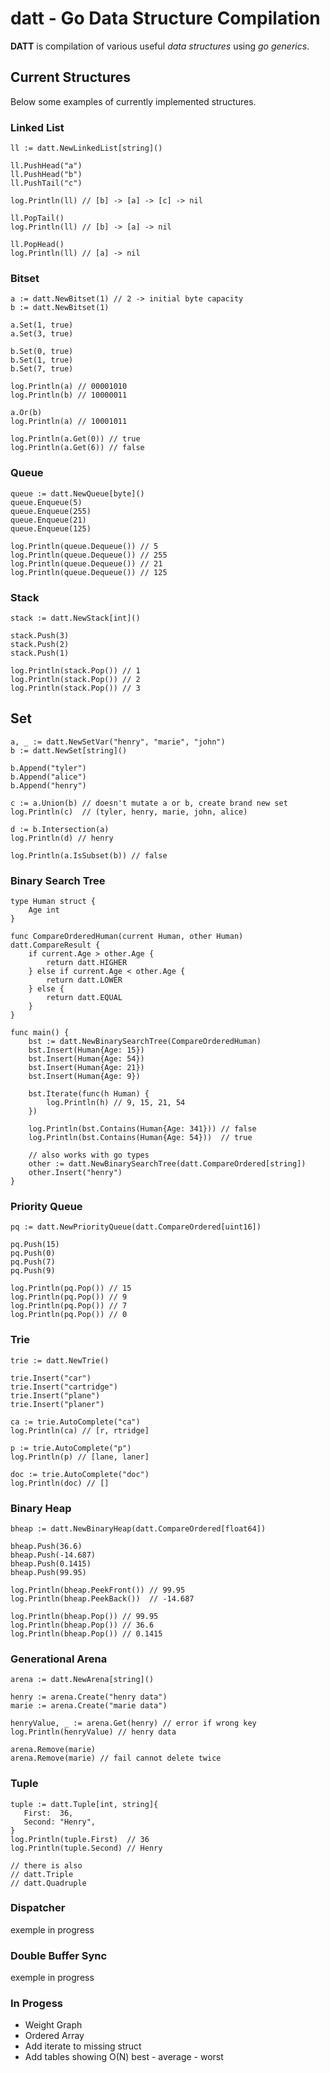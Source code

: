 # datt - Go Data Structure Compilation

**DATT** is compilation of various useful *data structures* using *go generics*.

## Current Structures

Below some examples of currently implemented structures.

### Linked List

```golang
ll := datt.NewLinkedList[string]()

ll.PushHead("a")
ll.PushHead("b")
ll.PushTail("c")

log.Println(ll) // [b] -> [a] -> [c] -> nil

ll.PopTail()
log.Println(ll) // [b] -> [a] -> nil

ll.PopHead()
log.Println(ll) // [a] -> nil
```

### Bitset

```golang
a := datt.NewBitset(1) // 2 -> initial byte capacity
b := datt.NewBitset(1)

a.Set(1, true)
a.Set(3, true)

b.Set(0, true)
b.Set(1, true)
b.Set(7, true)

log.Println(a) // 00001010
log.Println(b) // 10000011

a.Or(b)
log.Println(a) // 10001011

log.Println(a.Get(0)) // true
log.Println(a.Get(6)) // false
```

### Queue

```golang
queue := datt.NewQueue[byte]()
queue.Enqueue(5)
queue.Enqueue(255)
queue.Enqueue(21)
queue.Enqueue(125)

log.Println(queue.Dequeue()) // 5
log.Println(queue.Dequeue()) // 255
log.Println(queue.Dequeue()) // 21
log.Println(queue.Dequeue()) // 125
```

### Stack

```golang
stack := datt.NewStack[int]()

stack.Push(3)
stack.Push(2)
stack.Push(1)

log.Println(stack.Pop()) // 1
log.Println(stack.Pop()) // 2
log.Println(stack.Pop()) // 3
```

## Set

```golang
a, _ := datt.NewSetVar("henry", "marie", "john")
b := datt.NewSet[string]()

b.Append("tyler")
b.Append("alice")
b.Append("henry")

c := a.Union(b) // doesn't mutate a or b, create brand new set
log.Println(c)  // (tyler, henry, marie, john, alice)

d := b.Intersection(a)
log.Println(d) // henry

log.Println(a.IsSubset(b)) // false
```

### Binary Search Tree

```golang
type Human struct {
	Age int
}

func CompareOrderedHuman(current Human, other Human) datt.CompareResult {
	if current.Age > other.Age {
		return datt.HIGHER
	} else if current.Age < other.Age {
		return datt.LOWER
	} else {
		return datt.EQUAL
	}
}

func main() {
	bst := datt.NewBinarySearchTree(CompareOrderedHuman)
	bst.Insert(Human{Age: 15})
	bst.Insert(Human{Age: 54})
	bst.Insert(Human{Age: 21})
	bst.Insert(Human{Age: 9})

	bst.Iterate(func(h Human) {
		log.Println(h) // 9, 15, 21, 54
	})

	log.Println(bst.Contains(Human{Age: 341})) // false
	log.Println(bst.Contains(Human{Age: 54}))  // true

	// also works with go types
	other := datt.NewBinarySearchTree(datt.CompareOrdered[string])
	other.Insert("henry")
}
```

### Priority Queue

```golang
pq := datt.NewPriorityQueue(datt.CompareOrdered[uint16])

pq.Push(15)
pq.Push(0)
pq.Push(7)
pq.Push(9)

log.Println(pq.Pop()) // 15
log.Println(pq.Pop()) // 9
log.Println(pq.Pop()) // 7
log.Println(pq.Pop()) // 0
```

### Trie

```golang
trie := datt.NewTrie()

trie.Insert("car")
trie.Insert("cartridge")
trie.Insert("plane")
trie.Insert("planer")

ca := trie.AutoComplete("ca")
log.Println(ca) // [r, rtridge]

p := trie.AutoComplete("p")
log.Println(p) // [lane, laner]

doc := trie.AutoComplete("doc")
log.Println(doc) // []
```

### Binary Heap

```golang
bheap := datt.NewBinaryHeap(datt.CompareOrdered[float64])

bheap.Push(36.6)
bheap.Push(-14.687)
bheap.Push(0.1415)
bheap.Push(99.95)

log.Println(bheap.PeekFront()) // 99.95
log.Println(bheap.PeekBack())  // -14.687

log.Println(bheap.Pop()) // 99.95
log.Println(bheap.Pop()) // 36.6
log.Println(bheap.Pop()) // 0.1415
```

### Generational Arena

```golang
arena := datt.NewArena[string]()

henry := arena.Create("henry data")
marie := arena.Create("marie data")

henryValue, _ := arena.Get(henry) // error if wrong key
log.Println(henryValue) // henry data

arena.Remove(marie)
arena.Remove(marie) // fail cannot delete twice
```

### Tuple
 
 ```golang
tuple := datt.Tuple[int, string]{
	First:  36,
	Second: "Henry",
}
log.Println(tuple.First)  // 36
log.Println(tuple.Second) // Henry

// there is also
// datt.Triple
// datt.Quadruple
```

### Dispatcher

exemple in progress

### Double Buffer Sync

exemple in progress

### In Progess

- Weight Graph
- Ordered Array
- Add iterate to missing struct
- Add tables showing O(N) best - average - worst